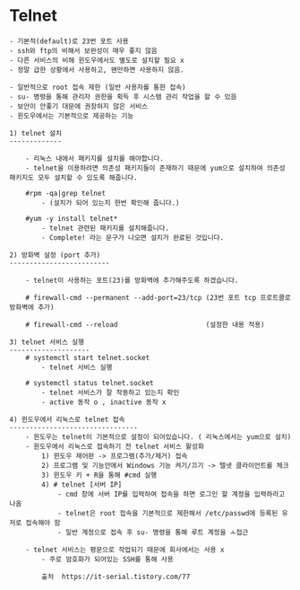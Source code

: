 Telnet
======
    - 기본적(default)로 23번 포트 사용
    - ssh와 ftp의 비해서 보완성이 매우 좋지 않음
    - 다른 서비스의 비해 윈도우에서도 별도로 설치할 필요 x
    - 정말 급한 상황에서 사용하고, 왠만하면 사용하지 않음.

    - 일반적으로 root 접속 제한 (일반 사용자를 통한 접속)
    - su- 명령을 통해 관리자 권한을 획득 후 시스템 관리 작업을 할 수 있음
    - 보안이 안좋기 대문에 권장하지 않은 서비스
    - 윈도우에서는 기본적으로 제공하는 기능

    1) telnet 설치
    -------------

        - 리눅스 내에서 패키지를 설치를 해야합니다.
        - telnet을 이용하려면 의존성 패키지들이 존재하기 때문에 yum으로 설치하여 의존성 패키지도 모두 설치할 수 있도록 해줍니다.

        #rpm -qa|grep telnet
            - (설치가 되어 있는지 한번 확인해 줍니다.)

        #yum -y install telnet*
            - telnet 관련된 패키지를 설치해줍니다.
            - Complete! 라는 문구가 나오면 설치가 완료된 것입니다.

    2) 방화벽 설정 (port 추가)
    -------------------------

        - telnet이 사용하는 포트(23)를 방화벽에 추가해주도록 하겠습니다.

        # firewall-cmd --permanent --add-port=23/tcp (23번 포트 tcp 프로트콜로 방화벽에 추가)

        # firewall-cmd --reload                      (설정한 내용 적용)  

    3) telnet 서비스 실행
    --------------------
        # systemctl start telnet.socket
            - telnet 서비스 실행

        # systemctl status telnet.socket
            - telnet 서비스가 잘 작동하고 있는지 확인
            - active 동작 o , inactive 동작 x

    4) 윈도우에서 리눅스로 telnet 접속
    --------------------------------
        - 윈도우는 telnet이 기본적으로 설정이 되어있습니다. ( 리눅스에서는 yum으로 설치)
        - 윈도우에서 리눅스로 접속하기 전 telnet 서비스 활성화
            1) 윈도우 제어판 -> 프로그램(추가/제거) 접속
            2) 프로그램 및 기능안에서 Windows 기능 켜기/끄기 -> 텔넷 클라이언트를 체크
            3) 윈도우 키 + R을 통해 #cmd 실행
            4) # telnet [서버 IP]
                - cmd 창에 서버 IP를 입력하여 접속을 하면 로그인 할 계정을 입력하라고 나옴
                - telnet은 root 접속을 기본적으로 제한해서 /etc/passwd에 등록된 유저로 접속해야 함
                - 일반 계정으로 접속 후 su- 명령을 통해 루트 계정을 ㅗ접근

        - telnet 서비스는 평문으로 작업되기 때문에 회사에서는 사용 x
            - 주로 암호화가 되어있는 SSH를 통해 사용     

            출처  https://it-serial.tistory.com/77

